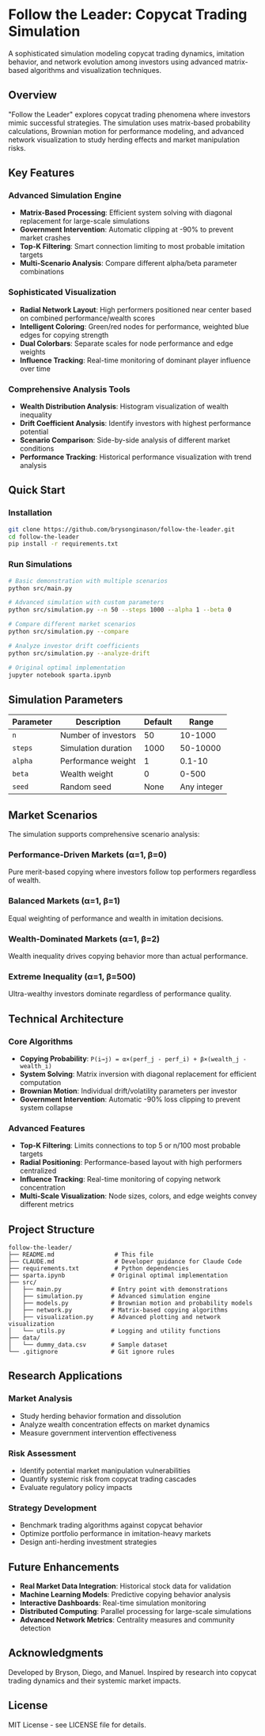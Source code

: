 # Follow the Leader: Copycat Trading Simulation

A sophisticated simulation modeling copycat trading dynamics, imitation behavior, and network evolution among investors using advanced matrix-based algorithms and visualization techniques.

## Overview

"Follow the Leader" explores copycat trading phenomena where investors mimic successful strategies. The simulation uses matrix-based probability calculations, Brownian motion for performance modeling, and advanced network visualization to study herding effects and market manipulation risks.

## Key Features

### Advanced Simulation Engine
- **Matrix-Based Processing**: Efficient system solving with diagonal replacement for large-scale simulations
- **Government Intervention**: Automatic clipping at -90% to prevent market crashes  
- **Top-K Filtering**: Smart connection limiting to most probable imitation targets
- **Multi-Scenario Analysis**: Compare different alpha/beta parameter combinations

### Sophisticated Visualization
- **Radial Network Layout**: High performers positioned near center based on combined performance/wealth scores
- **Intelligent Coloring**: Green/red nodes for performance, weighted blue edges for copying strength
- **Dual Colorbars**: Separate scales for node performance and edge weights
- **Influence Tracking**: Real-time monitoring of dominant player influence over time

### Comprehensive Analysis Tools
- **Wealth Distribution Analysis**: Histogram visualization of wealth inequality
- **Drift Coefficient Analysis**: Identify investors with highest performance potential  
- **Scenario Comparison**: Side-by-side analysis of different market conditions
- **Performance Tracking**: Historical performance visualization with trend analysis

## Quick Start

### Installation
```bash
git clone https://github.com/brysonginason/follow-the-leader.git
cd follow-the-leader
pip install -r requirements.txt
```

### Run Simulations
```bash
# Basic demonstration with multiple scenarios
python src/main.py

# Advanced simulation with custom parameters  
python src/simulation.py --n 50 --steps 1000 --alpha 1 --beta 0

# Compare different market scenarios
python src/simulation.py --compare

# Analyze investor drift coefficients
python src/simulation.py --analyze-drift

# Original optimal implementation
jupyter notebook sparta.ipynb
```

## Simulation Parameters

| Parameter | Description | Default | Range |
|-----------|-------------|---------|--------|
| `n` | Number of investors | 50 | 10-1000 |
| `steps` | Simulation duration | 1000 | 50-10000 |
| `alpha` | Performance weight | 1 | 0.1-10 |
| `beta` | Wealth weight | 0 | 0-500 |
| `seed` | Random seed | None | Any integer |

## Market Scenarios

The simulation supports comprehensive scenario analysis:

### Performance-Driven Markets (α=1, β=0)
Pure merit-based copying where investors follow top performers regardless of wealth.

### Balanced Markets (α=1, β=1) 
Equal weighting of performance and wealth in imitation decisions.

### Wealth-Dominated Markets (α=1, β=2)
Wealth inequality drives copying behavior more than actual performance.

### Extreme Inequality (α=1, β=500)
Ultra-wealthy investors dominate regardless of performance quality.

## Technical Architecture

### Core Algorithms
- **Copying Probability**: `P(i→j) = α×(perf_j - perf_i) + β×(wealth_j - wealth_i)`
- **System Solving**: Matrix inversion with diagonal replacement for efficient computation  
- **Brownian Motion**: Individual drift/volatility parameters per investor
- **Government Intervention**: Automatic -90% loss clipping to prevent system collapse

### Advanced Features
- **Top-K Filtering**: Limits connections to top 5 or n/100 most probable targets
- **Radial Positioning**: Performance-based layout with high performers centralized
- **Influence Tracking**: Real-time monitoring of copying network concentration
- **Multi-Scale Visualization**: Node sizes, colors, and edge weights convey different metrics

## Project Structure

```
follow-the-leader/
├── README.md                 # This file
├── CLAUDE.md                 # Developer guidance for Claude Code
├── requirements.txt          # Python dependencies  
├── sparta.ipynb             # Original optimal implementation
├── src/
│   ├── main.py              # Entry point with demonstrations
│   ├── simulation.py        # Advanced simulation engine
│   ├── models.py            # Brownian motion and probability models
│   ├── network.py           # Matrix-based copying algorithms  
│   ├── visualization.py     # Advanced plotting and network visualization
│   └── utils.py             # Logging and utility functions
├── data/
│   └── dummy_data.csv       # Sample dataset
└── .gitignore               # Git ignore rules

```

## Research Applications

### Market Analysis
- Study herding behavior formation and dissolution
- Analyze wealth concentration effects on market dynamics  
- Measure government intervention effectiveness

### Risk Assessment  
- Identify potential market manipulation vulnerabilities
- Quantify systemic risk from copycat trading cascades
- Evaluate regulatory policy impacts

### Strategy Development
- Benchmark trading algorithms against copycat behavior
- Optimize portfolio performance in imitation-heavy markets
- Design anti-herding investment strategies

## Future Enhancements

- **Real Market Data Integration**: Historical stock data for validation
- **Machine Learning Models**: Predictive copying behavior analysis  
- **Interactive Dashboards**: Real-time simulation monitoring
- **Distributed Computing**: Parallel processing for large-scale simulations
- **Advanced Network Metrics**: Centrality measures and community detection

## Acknowledgments

Developed by Bryson, Diego, and Manuel. Inspired by research into copycat trading dynamics and their systemic market impacts.

## License

MIT License - see LICENSE file for details.